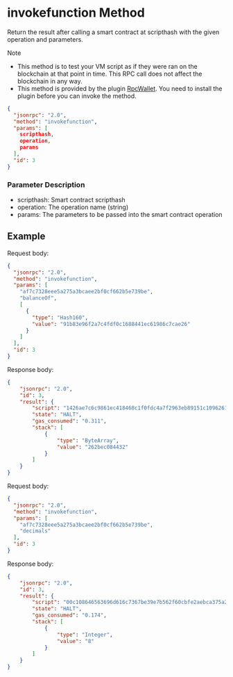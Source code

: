﻿# invokefunction Method

Return the result after calling a smart contract at scripthash with the given operation and parameters.

> [!Note]
>
> - This method is to test your VM script as if they were ran on the blockchain at that point in time. This RPC call does not affect the blockchain in any way.
> - This method is provided by the plugin [RpcWallet](https://github.com/neo-project/neo-plugins/releases). You need to install the plugin before you can invoke the method.


```json
{
  "jsonrpc": "2.0",
  "method": "invokefunction",
  "params": [
    scripthash,
    operation,
    params
  ],
  "id": 3
}
```

### Parameter Description

* scripthash: Smart contract scripthash
* operation: The operation name (string)
* params: The parameters to be passed into the smart contract operation

## Example

Request body:

```json
{
  "jsonrpc": "2.0",
  "method": "invokefunction",
  "params": [
    "af7c7328eee5a275a3bcaee2bf0cf662b5e739be",
    "balanceOf",
    [
      {
        "type": "Hash160",
        "value": "91b83e96f2a7c4fdf0c1688441ec61986c7cae26"
      }
    ]
  ],
  "id": 3
}
```

Response body:

```json
{
    "jsonrpc": "2.0",
    "id": 3,
    "result": {
        "script": "1426ae7c6c9861ec418468c1f0fdc4a7f2963eb89151c10962616c616e63654f6667be39e7b562f60cbfe2aebca375a2e5ee28737caf",
        "state": "HALT",
        "gas_consumed": "0.311",
        "stack": [
            {
                "type": "ByteArray",
                "value": "262bec084432"
            }
        ]
    }
}
```

Request body:

```json
{
  "jsonrpc": "2.0",
  "method": "invokefunction",
  "params": [
    "af7c7328eee5a275a3bcaee2bf0cf662b5e739be",
    "decimals"
  ],
  "id": 3
}
```

Response body:

```json
{
    "jsonrpc": "2.0",
    "id": 3,
    "result": {
        "script": "00c108646563696d616c7367be39e7b562f60cbfe2aebca375a2e5ee28737caf",
        "state": "HALT",
        "gas_consumed": "0.174",
        "stack": [
            {
                "type": "Integer",
                "value": "8"
            }
        ]
    }
}
```